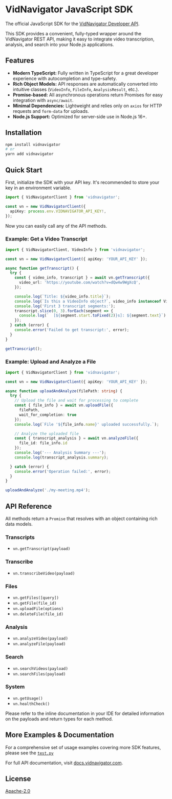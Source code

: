 # VidNavigator JavaScript SDK

The official JavaScript SDK for the [VidNavigator Developer API](https://vidnavigator.com).

This SDK provides a convenient, fully-typed wrapper around the VidNavigator REST API, making it easy to integrate video transcription, analysis, and search into your Node.js applications.

## Features

-   **Modern TypeScript:** Fully written in TypeScript for a great developer experience with autocompletion and type-safety.
-   **Rich Object Models:** API responses are automatically converted into intuitive classes (`VideoInfo`, `FileInfo`, `AnalysisResult`, etc.).
-   **Promise-based:** All asynchronous operations return Promises for easy integration with `async/await`.
-   **Minimal Dependencies:** Lightweight and relies only on `axios` for HTTP requests and `form-data` for uploads.
-   **Node.js Support:** Optimized for server-side use in Node.js 16+.

## Installation

```bash
npm install vidnavigator
# or
yarn add vidnavigator
```

## Quick Start

First, initialize the SDK with your API key. It's recommended to store your key in an environment variable.

```ts
import { VidNavigatorClient } from 'vidnavigator';

const vn = new VidNavigatorClient({
  apiKey: process.env.VIDNAVIGATOR_API_KEY!,
});
```

Now you can easily call any of the API methods.

### Example: Get a Video Transcript

```ts
import { VidNavigatorClient, VideoInfo } from 'vidnavigator';

const vn = new VidNavigatorClient({ apiKey: 'YOUR_API_KEY' });

async function getTranscript() {
  try {
    const { video_info, transcript } = await vn.getTranscript({
      video_url: 'https://youtube.com/watch?v=dQw4w9WgXcQ',
    });

    console.log(`Title: ${video_info.title}`);
    console.log(`Is this a VideoInfo object?`, video_info instanceof VideoInfo);
    console.log('First 3 transcript segments:');
    transcript.slice(0, 3).forEach(segment => {
      console.log(`  [${segment.start.toFixed(2)}s]: ${segment.text}`);
    });
  } catch (error) {
    console.error('Failed to get transcript:', error);
  }
}

getTranscript();
```

### Example: Upload and Analyze a File

```ts
import { VidNavigatorClient } from 'vidnavigator';

const vn = new VidNavigatorClient({ apiKey: 'YOUR_API_KEY' });

async function uploadAndAnalyze(filePath: string) {
  try {
    // Upload the file and wait for processing to complete
    const { file_info } = await vn.uploadFile({ 
      filePath, 
      wait_for_completion: true 
    });
    console.log(`File '${file_info.name}' uploaded successfully.`);

    // Analyze the uploaded file
    const { transcript_analysis } = await vn.analyzeFile({ 
      file_id: file_info.id 
    });
    console.log('--- Analysis Summary ---');
    console.log(transcript_analysis.summary);

  } catch (error) {
    console.error('Operation failed:', error);
  }
}

uploadAndAnalyze('./my-meeting.mp4');
```

## API Reference

All methods return a `Promise` that resolves with an object containing rich data models.

### Transcripts
- `vn.getTranscript(payload)`

### Transcribe
- `vn.transcribeVideo(payload)`

### Files
- `vn.getFiles([query])`
- `vn.getFile(file_id)`
- `vn.uploadFile(options)`
- `vn.deleteFile(file_id)`

### Analysis
- `vn.analyzeVideo(payload)`
- `vn.analyzeFile(payload)`

### Search
- `vn.searchVideos(payload)`
- `vn.searchFiles(payload)`

### System
- `vn.getUsage()`
- `vn.healthCheck()`

Please refer to the inline documentation in your IDE for detailed information on the payloads and return types for each method.


## More Examples & Documentation

For a comprehensive set of usage examples covering more SDK features, please see the [`test.py`](https://github.com/vidnavigator/vidnavigator-js/blob/main/test.js)

For full API documentation, visit [docs.vidnavigator.com](https://docs.vidnavigator.com).


## License

[Apache-2.0](./LICENSE) 